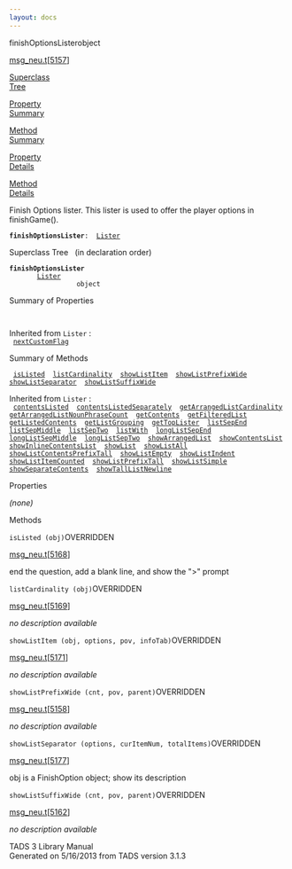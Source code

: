```yaml
---
layout: docs
---
```

<span class="title">finishOptionsLister</span><span class="type">object</span>

[msg_neu.t](../file/msg_neu.t.html)\[[5157](../source/msg_neu.t.html#5157)\]

[Superclass  
Tree](#_SuperClassTree_)

[Property  
Summary](#_PropSummary_)

[Method  
Summary](#_MethodSummary_)

[Property  
Details](#_Properties_)

[Method  
Details](#_Methods_)

<div class="fdesc">

Finish Options lister. This lister is used to offer the player options
in finishGame().

**`finishOptionsLister`**` :   `[`Lister`](../object/Lister.html)

</div>

<span id="_SuperClassTree_"></span>

<div class="mjhd">

<span class="hdln">Superclass Tree</span>   (in declaration order)

</div>

**`finishOptionsLister`**  
`         `[`Lister`](../object/Lister.html)  
`                 object`  
<span id="_PropSummary_"></span>

<div class="mjhd">

<span class="hdln">Summary of Properties</span>  

</div>

` `

Inherited from `Lister` :  
` `[`nextCustomFlag`](../object/Lister.html#nextCustomFlag)`  `

<span id="_MethodSummary_"></span>

<div class="mjhd">

<span class="hdln">Summary of Methods</span>  

</div>

` `[`isListed`](#isListed)`  `[`listCardinality`](#listCardinality)`  `[`showListItem`](#showListItem)`  `[`showListPrefixWide`](#showListPrefixWide)`  `[`showListSeparator`](#showListSeparator)`  `[`showListSuffixWide`](#showListSuffixWide)`  `

Inherited from `Lister` :  
` `[`contentsListed`](../object/Lister.html#contentsListed)`  `[`contentsListedSeparately`](../object/Lister.html#contentsListedSeparately)`  `[`getArrangedListCardinality`](../object/Lister.html#getArrangedListCardinality)`  `[`getArrangedListNounPhraseCount`](../object/Lister.html#getArrangedListNounPhraseCount)`  `[`getContents`](../object/Lister.html#getContents)`  `[`getFilteredList`](../object/Lister.html#getFilteredList)`  `[`getListedContents`](../object/Lister.html#getListedContents)`  `[`getListGrouping`](../object/Lister.html#getListGrouping)`  `[`getTopLister`](../object/Lister.html#getTopLister)`  `[`listSepEnd`](../object/Lister.html#listSepEnd)`  `[`listSepMiddle`](../object/Lister.html#listSepMiddle)`  `[`listSepTwo`](../object/Lister.html#listSepTwo)`  `[`listWith`](../object/Lister.html#listWith)`  `[`longListSepEnd`](../object/Lister.html#longListSepEnd)`  `[`longListSepMiddle`](../object/Lister.html#longListSepMiddle)`  `[`longListSepTwo`](../object/Lister.html#longListSepTwo)`  `[`showArrangedList`](../object/Lister.html#showArrangedList)`  `[`showContentsList`](../object/Lister.html#showContentsList)`  `[`showInlineContentsList`](../object/Lister.html#showInlineContentsList)`  `[`showList`](../object/Lister.html#showList)`  `[`showListAll`](../object/Lister.html#showListAll)`  `[`showListContentsPrefixTall`](../object/Lister.html#showListContentsPrefixTall)`  `[`showListEmpty`](../object/Lister.html#showListEmpty)`  `[`showListIndent`](../object/Lister.html#showListIndent)`  `[`showListItemCounted`](../object/Lister.html#showListItemCounted)`  `[`showListPrefixTall`](../object/Lister.html#showListPrefixTall)`  `[`showListSimple`](../object/Lister.html#showListSimple)`  `[`showSeparateContents`](../object/Lister.html#showSeparateContents)`  `[`showTallListNewline`](../object/Lister.html#showTallListNewline)`  `

<span id="_Properties_"></span>

<div class="mjhd">

<span class="hdln">Properties</span>  

</div>

*(none)* <span id="_Methods_"></span>

<div class="mjhd">

<span class="hdln">Methods</span>  

</div>

<span id="isListed"></span>

`isListed (obj)`<span class="rem">OVERRIDDEN</span>

[msg_neu.t](../file/msg_neu.t.html)\[[5168](../source/msg_neu.t.html#5168)\]

<div class="desc">

end the question, add a blank line, and show the "\>" prompt

</div>

<span id="listCardinality"></span>

`listCardinality (obj)`<span class="rem">OVERRIDDEN</span>

[msg_neu.t](../file/msg_neu.t.html)\[[5169](../source/msg_neu.t.html#5169)\]

<div class="desc">

*no description available*

</div>

<span id="showListItem"></span>

`showListItem (obj, options, pov, infoTab)`<span class="rem">OVERRIDDEN</span>

[msg_neu.t](../file/msg_neu.t.html)\[[5171](../source/msg_neu.t.html#5171)\]

<div class="desc">

*no description available*

</div>

<span id="showListPrefixWide"></span>

`showListPrefixWide (cnt, pov, parent)`<span class="rem">OVERRIDDEN</span>

[msg_neu.t](../file/msg_neu.t.html)\[[5158](../source/msg_neu.t.html#5158)\]

<div class="desc">

*no description available*

</div>

<span id="showListSeparator"></span>

`showListSeparator (options, curItemNum, totalItems)`<span class="rem">OVERRIDDEN</span>

[msg_neu.t](../file/msg_neu.t.html)\[[5177](../source/msg_neu.t.html#5177)\]

<div class="desc">

obj is a FinishOption object; show its description

</div>

<span id="showListSuffixWide"></span>

`showListSuffixWide (cnt, pov, parent)`<span class="rem">OVERRIDDEN</span>

[msg_neu.t](../file/msg_neu.t.html)\[[5162](../source/msg_neu.t.html#5162)\]

<div class="desc">

*no description available*

</div>

<div class="ftr">

TADS 3 Library Manual  
Generated on 5/16/2013 from TADS version 3.1.3

</div>
